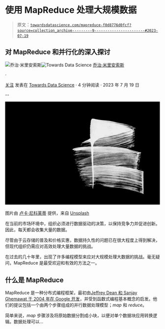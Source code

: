# 使用 MapReduce 处理大规模数据

> 原文：[`towardsdatascience.com/mapreduce-f0d8776d0fcf?source=collection_archive---------9-----------------------#2023-07-19`](https://towardsdatascience.com/mapreduce-f0d8776d0fcf?source=collection_archive---------9-----------------------#2023-07-19)

## 对 MapReduce 和并行化的深入探讨

[](https://gmyrianthous.medium.com/?source=post_page-----f0d8776d0fcf--------------------------------)![乔治·米里安索斯](https://gmyrianthous.medium.com/?source=post_page-----f0d8776d0fcf--------------------------------)[](https://towardsdatascience.com/?source=post_page-----f0d8776d0fcf--------------------------------)![Towards Data Science](https://towardsdatascience.com/?source=post_page-----f0d8776d0fcf--------------------------------) [乔治·米里安索斯](https://gmyrianthous.medium.com/?source=post_page-----f0d8776d0fcf--------------------------------)

·

[关注](https://medium.com/m/signin?actionUrl=https%3A%2F%2Fmedium.com%2F_%2Fsubscribe%2Fuser%2F76c21e75463a&operation=register&redirect=https%3A%2F%2Ftowardsdatascience.com%2Fmapreduce-f0d8776d0fcf&user=Giorgos+Myrianthous&userId=76c21e75463a&source=post_page-76c21e75463a----f0d8776d0fcf---------------------post_header-----------) 发表在 [Towards Data Science](https://towardsdatascience.com/?source=post_page-----f0d8776d0fcf--------------------------------) · 4 分钟阅读 · 2023 年 7 月 19 日[](https://medium.com/m/signin?actionUrl=https%3A%2F%2Fmedium.com%2F_%2Fvote%2Ftowards-data-science%2Ff0d8776d0fcf&operation=register&redirect=https%3A%2F%2Ftowardsdatascience.com%2Fmapreduce-f0d8776d0fcf&user=Giorgos+Myrianthous&userId=76c21e75463a&source=-----f0d8776d0fcf---------------------clap_footer-----------)

--

[](https://medium.com/m/signin?actionUrl=https%3A%2F%2Fmedium.com%2F_%2Fbookmark%2Fp%2Ff0d8776d0fcf&operation=register&redirect=https%3A%2F%2Ftowardsdatascience.com%2Fmapreduce-f0d8776d0fcf&source=-----f0d8776d0fcf---------------------bookmark_footer-----------)![](img/485ac39f931bd934b5c4a820f518771a.png)

图片由 [卢卡·尼科莱蒂](https://unsplash.com/@luca_nicoletti?utm_source=unsplash&utm_medium=referral&utm_content=creditCopyText) 提供，来自 [Unsplash](https://unsplash.com/photos/fkA-hGDs-Y8?utm_source=unsplash&utm_medium=referral&utm_content=creditCopyText)

在当前的市场环境中，组织必须进行数据驱动的决策，以保持竞争力并促进创新。因此，每天都会收集大量的数据。

尽管由于云存储的普及和价格实惠，数据持久性的问题已在很大程度上得到解决，但现代组织仍需应对高效处理大量数据的挑战。

在过去的几十年里，出现了许多编程模型来应对大规模处理大数据的挑战。毫无疑问，MapReduce 是最受欢迎和有效的方法之一。

## 什么是 MapReduce

MapReduce 是一种分布式编程框架，最初由[Jeffrey Dean 和 Sanjay Ghemawat 于 2004 年在 Google 开发](https://research.google/pubs/pub62/)，并受到函数式编程基本概念的启发。他们的提议包括一个由两个步骤组成的并行数据处理模型；*map* 和 *reduce*。

简单来说，*map* 步骤涉及将原始数据分割成小块，以便对单个数据块应用转换逻辑。数据处理可以…
